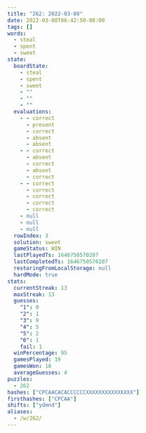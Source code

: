 ```yaml
---
title: "262: 2022-03-08"
date: 2022-03-08T06:42:50-08:00
tags: []
words:
  - steal
  - spent
  - sweet
state:
  boardState:
    - steal
    - spent
    - sweet
    - ""
    - ""
    - ""
  evaluations:
    - - correct
      - present
      - correct
      - absent
      - absent
    - - correct
      - absent
      - correct
      - absent
      - correct
    - - correct
      - correct
      - correct
      - correct
      - correct
    - null
    - null
    - null
  rowIndex: 3
  solution: sweet
  gameStatus: WIN
  lastPlayedTs: 1646750570207
  lastCompletedTs: 1646750570207
  restoringFromLocalStorage: null
  hardMode: true
stats:
  currentStreak: 13
  maxStreak: 13
  guesses:
    "1": 0
    "2": 1
    "3": 9
    "4": 5
    "5": 2
    "6": 1
    fail: 1
  winPercentage: 95
  gamesPlayed: 19
  gamesWon: 18
  averageGuesses: 4
puzzles:
  - 262
hashes: ["CPCAACACACCCCCCXXXXXXXXXXXXXXX"]
firsthashes: ["CPCAA"]
shifts: ["ydmnd"]
aliases:
  - /w/262/
---
```

<!-- more -->
